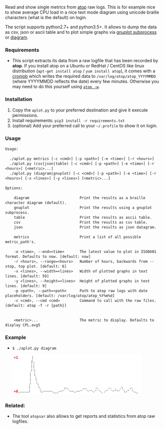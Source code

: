 Read and show single metrics from [atop](http://www.atoptool.nl/) raw logs. This is for example nice to show average CPU load in a nice text mode diagram using unicode braille characters (what is the default) on login. 

The script supports python2.7+ and python3.5+. It allows to dump the data as csv, json or ascii table and to plot simple graphs via [gnuplot subprocess](http://www.gnuplot.info/) or [diagram](https://github.com/tehmaze/diagram).
 
### Requirements

* This script extracts its data from a raw logfile that has been recorded by __atop__. If you install atop on a Ubuntu or RedHat / CentOS like linux distribution (`apt-get install atop` / `yum install atop`), it comes with a [cronjob](http://linux.die.net/man/1/crontab) which writes the required data to `/var/log/atop/atop_YYYYMMDD` (where YYYYMMDD reflects the date) every few minutes. Otherwise you may need to do this yourself using [`atop -w`](http://linux.die.net/man/1/atop).

### Installation

1. Copy the `aplot.py` to your preferred destination and give it execute permissions.
2. Install requirements: `pip3 install -r requirements.txt`
3. (optional) Add your preferred call to your `~/.profile` to show it on login.

### Usage

    Usage:
    
      ./aplot.py metrics [-c <cmd>] [-p <path>] [-e <time>] [-r <hours>]
      ./aplot.py (csv|json|table) [-c <cmd>] [-p <path>] [-e <time>] [-r <hours>] [<metric>...]
      ./aplot.py (diagram|gnuplot) [-c <cmd>] [-p <path>] [-e <time>] [-r <hours>] [-x <lines>] [-y <lines>] [<metric>...]
    
    Options:
    
        diagram                       Print the results as a braille character diagram (default).
        gnuplot                       Print the results using a gnuplot subprocess.
        table                         Print the results as ascii table.
        csv                           Print the results as csv table.
        json                          Print the results as json datagram.
    
        metrics                       Print a list of all possible metric_path's.
    
        -e <time>, --end=<time>       The latest value to plot in ISO8601 format. Defaults to now. [default: now]
        -r <hours>, --range=<hours>   Number of hours, backwards from --stop, top plot. [default: 6]
        -x <lines>, --width=<lines>   Width of plotted graphs in text lines. [default: 59]
        -y <lines>, --height=<lines>  Height of plotted graphs in text lines. [default: 9]
        -p <path>, --path=<path>      Path to atop raw logs with date placeholders. [default: /var/log/atop/atop_%Y%m%d]
        -c <cmd>, --cmd <cmd>         Command to call with the raw files. [default: atop -f -r {path}]
    
    
        <metric>...                   The metric to display. Defaults to display CPL.avg5    

### Example

* `$ ./aplot.py diagram` 
 
  ![example](example.png)


### Related:

* The tool `atopsar` also allows to get reports and statistics from atop raw logfiles.

